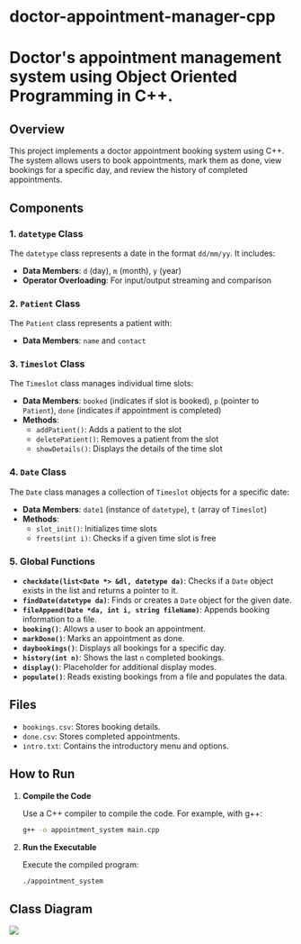 # doctor-appointment-manager-cpp
# Doctor's appointment management system using Object Oriented Programming in C++.

## Overview

This project implements a doctor appointment booking system using C++. The system allows users to book appointments, mark them as done, view bookings for a specific day, and review the history of completed appointments.

## Components

### 1. `datetype` Class

The `datetype` class represents a date in the format `dd/mm/yy`. It includes:
- **Data Members**: `d` (day), `m` (month), `y` (year)
- **Operator Overloading**: For input/output streaming and comparison

### 2. `Patient` Class

The `Patient` class represents a patient with:
- **Data Members**: `name` and `contact`

### 3. `Timeslot` Class

The `Timeslot` class manages individual time slots:
- **Data Members**: `booked` (indicates if slot is booked), `p` (pointer to `Patient`), `done` (indicates if appointment is completed)
- **Methods**:
  - `addPatient()`: Adds a patient to the slot
  - `deletePatient()`: Removes a patient from the slot
  - `showDetails()`: Displays the details of the time slot

### 4. `Date` Class

The `Date` class manages a collection of `Timeslot` objects for a specific date:
- **Data Members**: `date1` (instance of `datetype`), `t` (array of `Timeslot`)
- **Methods**:
  - `slot_init()`: Initializes time slots
  - `freets(int i)`: Checks if a given time slot is free

### 5. Global Functions

- **`checkdate(list<Date *> &dl, datetype da)`**: Checks if a `Date` object exists in the list and returns a pointer to it.
- **`findDate(datetype da)`**: Finds or creates a `Date` object for the given date.
- **`fileAppend(Date *da, int i, string fileName)`**: Appends booking information to a file.
- **`booking()`**: Allows a user to book an appointment.
- **`markDone()`**: Marks an appointment as done.
- **`daybookings()`**: Displays all bookings for a specific day.
- **`history(int n)`**: Shows the last `n` completed bookings.
- **`display()`**: Placeholder for additional display modes.
- **`populate()`**: Reads existing bookings from a file and populates the data.

## Files

- `bookings.csv`: Stores booking details.
- `done.csv`: Stores completed appointments.
- `intro.txt`: Contains the introductory menu and options.

## How to Run

1. **Compile the Code**

   Use a C++ compiler to compile the code. For example, with g++:

   ```bash
   g++ -o appointment_system main.cpp
   ```

2. **Run the Executable**

    Execute the compiled program:
    ```bash
    ./appointment_system
    ```

## Class Diagram
[![](https://mermaid.ink/img/pako:eNqNVU1r3DAQ_StCh-DdOiEpzcU4hsLSUwuFtqd1KKo13hVrS0aSG0zY_96R1na0_ijxSTPzZvRm5tl-pYXiQBNaVMyYnWAHzepcEny8h3BmwXYNkNeL1z0fhLSET-x6YneBrYzVwOobohrQzCqdptHgi0mhpLHjRTebILFcSCzfkyimiVkWiTHxfXdhSvn_lD9KVSP86SmaEFpjeM5lOOLvzArAiYUTLo5ME8lq2H-6f576saplhd1_vAr1ZXoSDrgdCHhj-fKfogZTKTvbL_Z2Aj6vvyXNVAlKQuD6qwQnjPOBz2Ya41CBhdWwOaqXHVgmKhMtc97hPK_4jiJ1h4cgMHZn94_Ps4sw8FtIcc3BdVRqAGsidxTrFL6ioEIaaVqhJ8uCYg62xfFDcXLUIgdIvTMLNLWZZZRCcneKJpAJiy-igl8WB3U1Dd9ciaHPTQOSR75kTLCbmKCehTzMZt6opq3cfbPIERkr3blZLHP4xoSciadG57yWkxTePg_UTJ92qKIFrbCuzzILQWGainUzlYxyyOlDTsntbdafhjctIa0BcwGPElkHqxfZg73yQuAjnsYKyeXNFCHaiyTMuL-726LhKyXYuWSHgcrbOtcTcLr4uSlsn-KnP2X-VidsdBE6UhyQNKY1aNwfx5-CX2tO7RFqyGmCR46bymkuz4hjrVU_OlnQxOoWYqpVezjSpGSVQatt3Br6P0rvPf8Dz7nuXQ?type=png)](https://mermaid.live/edit#pako:eNqNVU1r3DAQ_StCh-DdOiEpzcU4hsLSUwuFtqd1KKo13hVrS0aSG0zY_96R1na0_ijxSTPzZvRm5tl-pYXiQBNaVMyYnWAHzepcEny8h3BmwXYNkNeL1z0fhLSET-x6YneBrYzVwOobohrQzCqdptHgi0mhpLHjRTebILFcSCzfkyimiVkWiTHxfXdhSvn_lD9KVSP86SmaEFpjeM5lOOLvzArAiYUTLo5ME8lq2H-6f576saplhd1_vAr1ZXoSDrgdCHhj-fKfogZTKTvbL_Z2Aj6vvyXNVAlKQuD6qwQnjPOBz2Ya41CBhdWwOaqXHVgmKhMtc97hPK_4jiJ1h4cgMHZn94_Ps4sw8FtIcc3BdVRqAGsidxTrFL6ioEIaaVqhJ8uCYg62xfFDcXLUIgdIvTMLNLWZZZRCcneKJpAJiy-igl8WB3U1Dd9ciaHPTQOSR75kTLCbmKCehTzMZt6opq3cfbPIERkr3blZLHP4xoSciadG57yWkxTePg_UTJ92qKIFrbCuzzILQWGainUzlYxyyOlDTsntbdafhjctIa0BcwGPElkHqxfZg73yQuAjnsYKyeXNFCHaiyTMuL-726LhKyXYuWSHgcrbOtcTcLr4uSlsn-KnP2X-VidsdBE6UhyQNKY1aNwfx5-CX2tO7RFqyGmCR46bymkuz4hjrVU_OlnQxOoWYqpVezjSpGSVQatt3Br6P0rvPf8Dz7nuXQ)